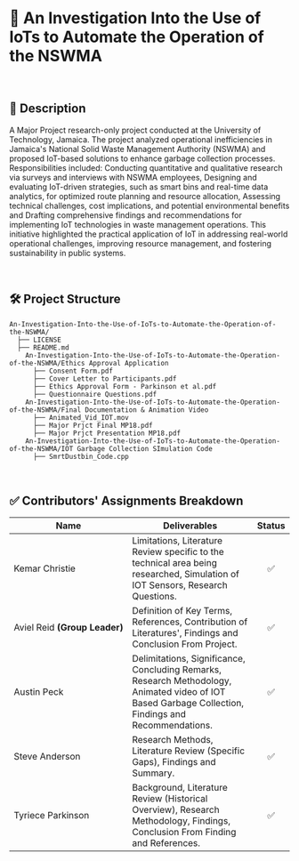 # 🚛 An Investigation Into the Use of IoTs to Automate the Operation of the NSWMA

<br>

## 📝 Description
A Major Project research-only project conducted at the University of Technology, Jamaica. The project analyzed operational inefficiencies in 
Jamaica's National Solid Waste Management Authority (NSWMA) and proposed IoT-based solutions to enhance garbage collection processes. 
Responsibilities included: Conducting quantitative and qualitative research via surveys and interviews with NSWMA employees, Designing and evaluating IoT-driven strategies, 
such as smart bins and real-time data analytics, for optimized route planning and resource allocation, Assessing technical challenges, cost implications, and potential environmental benefits and Drafting 
comprehensive findings and recommendations for implementing IoT technologies in waste management operations. This initiative highlighted the practical application of IoT in addressing real-world operational challenges, 
improving resource management, and fostering sustainability in public systems.

<br>

## 🛠️ Project Structure
```text
An-Investigation-Into-the-Use-of-IoTs-to-Automate-the-Operation-of-the-NSWMA/                                             
  ├── LICENSE                                                                                                
  ├── README.md                                              
    An-Investigation-Into-the-Use-of-IoTs-to-Automate-the-Operation-of-the-NSWMA/Ethics Approval Application
      ├── Consent Form.pdf                                    
      ├── Cover Letter to Participants.pdf                        
      ├── Ethics Approval Form - Parkinson et al.pdf
      ├── Questionnaire Questions.pdf                                 
    An-Investigation-Into-the-Use-of-IoTs-to-Automate-the-Operation-of-the-NSWMA/Final Documentation & Animation Video
      ├── Animated_Vid_IOT.mov
      ├── Major Prjct Final MP18.pdf
      ├── Major Prjct Presentation MP18.pdf
    An-Investigation-Into-the-Use-of-IoTs-to-Automate-the-Operation-of-the-NSWMA/IOT Garbage Collection SImulation Code
      ├── SmrtDustbin_Code.cpp                    
```

<br>

## ✅ Contributors' Assignments Breakdown

| Name           | Deliverables                                                                                                                                         | Status |
|----------------|------------------------------------------------------------------------------------------------------------------------------------------------------|:------:|
| Kemar Christie | Limitations, Literature Review specific to the technical area being researched, Simulation of IOT Sensors, Research Questions.                       |   ✅   |
| Aviel&nbsp;Reid&nbsp;**(Group&nbsp;Leader)** | Definition of Key Terms, References, Contribution of Literatures', Findings and Conclusion From Project.               |   ✅   |
| Austin Peck | Delimitations, Significance, Concluding Remarks, Research Methodology, Animated video of IOT Based Garbage Collection, Findings and Recommendations.    |   ✅   |
| Steve Anderson | Research Methods, Literature Review (Specific Gaps), Findings and Summary.                                                                           |   ✅   |
| Tyriece Parkinson | Background, Literature Review (Historical Overview), Research Methodology, Findings, Conclusion From Finding and References.                      |   ✅   |

